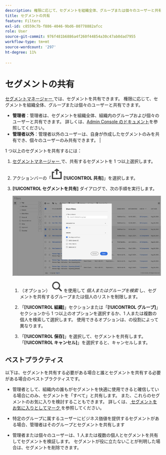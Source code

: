 ```yaml
---
description: 権限に応じて、セグメントを組織全体、グループまたは個々のユーザーと共有できます。
title: セグメントの共有
feature: Filters
exl-id: c8559c7b-f886-4046-9bd6-80778882afcc
role: User
source-git-commit: 976f481b6886a4f260f44854a30c47ab0dad7955
workflow-type: tm+mt
source-wordcount: '297'
ht-degree: 11%

---
```


# セグメントの共有

[ セグメントマネージャー ](manage-filters.md) では、セグメントを共有できます。 権限に応じて、セグメントを組織全体、グループまたは個々のユーザーと共有できます。

* **管理者**：管理者は、セグメントを組織全体、組織内のグループおよび個々のユーザーと共有できます。 詳しくは、[Admin Console のドキュメント](https://helpx.adobe.com/jp/enterprise/using/manage-products.html)を参照してください。
* **管理者以外**：管理者以外のユーザーは、自身が作成したセグメントのみを共有でき、個々のユーザーのみ共有できます。 |

1 つ以上のセグメントを共有するには：

1. [ セグメントマネージャー ](manage-filters.md) で、共有するセグメントを 1 つ以上選択します。
1. アクションバーの「![ 共有 ](/help/assets/icons/ShareAlt.svg) **[!UICONTROL 共有]**」を選択します。
1. **[!UICONTROL セグメントを共有]** ダイアログで、次の手順を実行します。

   ![ セグメントを共有ダイアログ ](assets/share-filter-dialog.png)

   1. （オプション） ![ 検索 ](/help/assets/icons/Search.svg) を使用して *個人またはグループを検索* し、セグメントを共有するグループまたは個人のリストを制限します。

   1. 「**[!UICONTROL 組織]**」セクションまたは「**[!UICONTROL グループ]**」セクションから 1 つ以上のオプションを選択するか、1 人または複数の個人を検索して選択します。 使用できるオプションは、の役割によって異なります。

   1. 「**[!UICONTROL 保存]**」を選択して、セグメントを共有します。 「**[!UICONTROL キャンセル]**」を選択すると、キャンセルします。

## ベストプラクティス

以下は、セグメントを共有する必要がある場合と誰とセグメントを共有する必要がある場合のベストプラクティスです。

* 管理者として、組織内の誰もがセグメントを快適に使用できると確信している場合にのみ、セグメントを「すべて」と共有します。 また、これらのセグメントのお気に入りを検討することもできます。 詳しくは、[ セグメントをお気に入りとしてマーク ](filters-favorite.md) を参照してください。

* 特定のグループに属するユーザーにビジネス価値を提供するセグメントがある場合、管理者はそのグループとセグメントを共有します

* 管理者または個々のユーザーは、1 人または複数の個人とセグメントを共有してセグメントを検証します。 セグメントが役に立たないことが判明した場合は、セグメントを削除できます。
